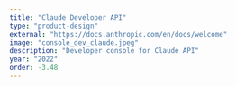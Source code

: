 ```yaml
---
title: "Claude Developer API"
type: "product-design"
external: "https://docs.anthropic.com/en/docs/welcome"
image: "console_dev_claude.jpeg"
description: "Developer console for Claude API"
year: "2022"
order: -3.48
---
```

